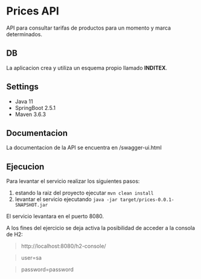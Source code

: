 # Prices API
API para consultar tarifas de productos para un momento y marca determinados.

## DB
La aplicacion crea y utiliza un esquema propio llamado __INDITEX__.

## Settings
- Java 11
- SpringBoot 2.5.1
- Maven 3.6.3

## Documentacion
La documentacion de la API se encuentra en /swagger-ui.html

## Ejecucion
Para levantar el servicio realizar los siguientes pasos:

1. estando la raiz del proyecto ejecutar ```mvn clean install```
2. levantar el servicio ejecutando ```java -jar target/prices-0.0.1-SNAPSHOT.jar```

El servicio levantara en el puerto 8080.

A los fines del ejercicio se deja activa la posibilidad de acceder a la consola de H2:
> http://localhost:8080/h2-console/

> user=sa

> password=password


